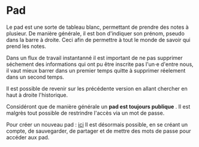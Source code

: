 # Pad 

Le pad est une sorte de tableau blanc, permettant de prendre des notes à
plusieur. 
De manière générale, il est bon d'indiquer son prénom, pseudo dans la barre à
droite. Ceci afin de permettre à tout le monde de savoir qui prend les notes. 

Dans un flux de travail instantanné il est important de ne pas supprimer
séchement des informations qui ont pu être inscrite pas l'un·e d'entre nous,
il vaut mieux barrer dans un premier temps quitte à supprimer réelement dans
un second temps. 

Il est possible de revenir sur les précédente version en allant chercher en
haut à droite l'historique. 

Considéront que de manière générale un **pad est toujours publique** . Il est
malgrès tout possible de restrindre l'accès via un mot de passe. 

Pour créer un nouveau pad : [ici](https://pad.infini.fr/)
Il est désormais possible, en se créant un compte, de sauvegarder, de partager
et de mettre  des mots de passe pour accéder aux pad. 


